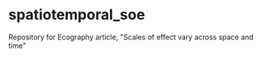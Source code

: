 # spatiotemporal_soe
Repository for Ecography article, "Scales of effect vary across space and time"
